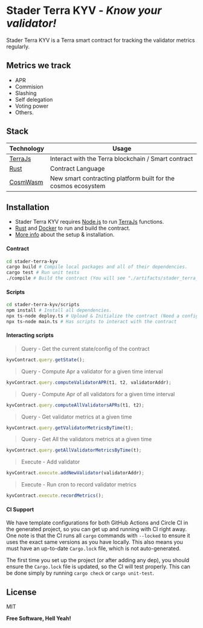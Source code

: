 # Stader Terra KYV - _Know your validator!_

Stader Terra KYV is a Terra smart contract for tracking the validator metrics regularly.

## Metrics we track

- APR
- Commision
- Slashing
- Self delegation
- Voting power
- Others.

## Stack

| Technology | Usage                                                         |
| ---------- | ------------------------------------------------------------- |
| [TerraJs]  | Interact with the Terra blockchain / Smart contract           |
| [Rust]     | Contract Language                                             |
| [CosmWasm] | New smart contracting platform built for the cosmos ecosystem |

## Installation

- Stader Terra KYV requires [Node.js](https://nodejs.org/) to run [TerraJs] functions.
- [Rust] and [Docker] to run and build the contract.
- [More info][cosmwasm-installation] about the setup & installation.

#### Contract

```sh
cd stader-terra-kyv
cargo build # Compile local packages and all of their dependencies.
cargo test # Run unit tests
./compile # Build the contract (You will see "./artifacts/stader_terra_kyv.wasm" file)
```

#### Scripts

```sh
cd stader-terra-kyv/scripts
npm install # Install all dependencies.
npx ts-node deploy.ts # Upload & Initialize the contract (Need a config, client, wallet info)
npx ts-node main.ts # Has scripts to interact with the contract
```

#### Interacting scripts

> Query - Get the current state/config of the contract

```js
kyvContract.query.getState();
```

> Query - Compute Apr a validator for a given time interval

```js
kyvContract.query.computeValidatorAPR(t1, t2, validatorAddr);
```

> Query - Compute Apr of all validators for a given time interval

```js
kyvContract.query.computeAllValidatorsAPRs(t1, t2);
```

> Query - Get validator metrics at a given time

```js
kyvContract.query.getValidatorMetricsByTime(t);
```

> Query - Get All the validators metrics at a given time

```js
kyvContract.query.getAllValidatorMetricsByTime(t);
```

> Execute - Add validator

```js
kyvContract.execute.addNewValidator(validatorAddr);
```

> Execute - Run cron to record validator metrics

```js
kyvContract.execute.recordMetrics();
```

#### CI Support

We have template configurations for both GitHub Actions and Circle CI in the generated project, so you can get up and running with CI right away.
One note is that the CI runs all `cargo` commands with `--locked` to ensure it uses the exact same versions as you have locally. This also means you must have an up-to-date `Cargo.lock` file, which is not auto-generated.

The first time you set up the project (or after adding any dep), you should ensure the `Cargo.lock` file is updated, so the CI will test properly. This can be done simply by running `cargo check` or `cargo unit-test`.

## License

MIT

**Free Software, Hell Yeah!**

[//]: # "These are reference links used in the body of this note and get stripped out when the markdown processor does its job. There is no need to format nicely because it shouldn't be seen."
[terrajs]: https://terra-money.github.io/terra.js/
[rust]: https://www.rust-lang.org/
[cosmwasm]: https://docs.cosmwasm.com/docs/0.16/
[stader-terra-kyv]: https://github.com/stader-labs/stader-terra-kyv
[git-repo-url]: https://github.com/stader-labs/stader-terra-kyv
[docker]: https://www.docker.com/get-started
[cosmwasm-installation]: https://docs.cosmwasm.com/docs/0.16/getting-started/installation
